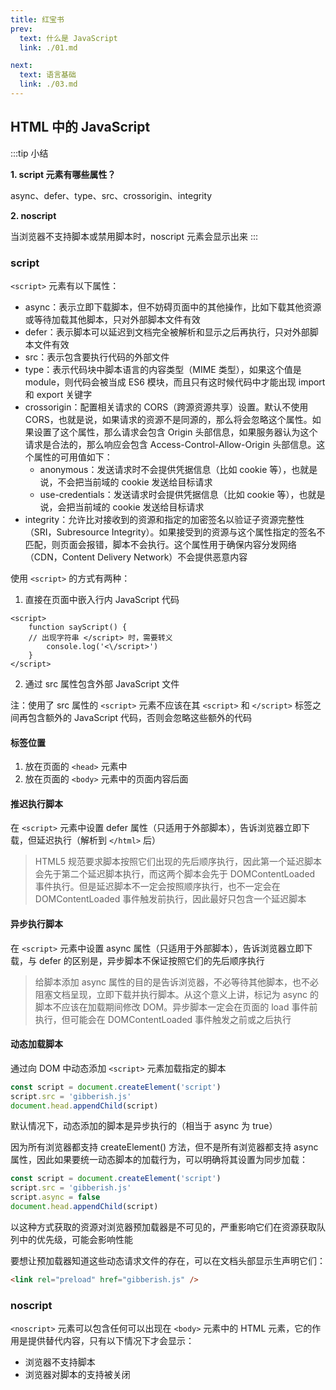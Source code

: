 ```yaml
---
title: 红宝书
prev:
  text: 什么是 JavaScript
  link: ./01.md

next:
  text: 语言基础
  link: ./03.md
---
```


## HTML 中的 JavaScript

:::tip 小结

**1. script 元素有哪些属性？**

async、defer、type、src、crossorigin、integrity

**2. noscript**

当浏览器不支持脚本或禁用脚本时，noscript 元素会显示出来
:::

### script

`<script>` 元素有以下属性：

- async：表示立即下载脚本，但不妨碍页面中的其他操作，比如下载其他资源或等待加载其他脚本，只对外部脚本文件有效
- defer：表示脚本可以延迟到文档完全被解析和显示之后再执行，只对外部脚本文件有效
- src：表示包含要执行代码的外部文件
- type：表示代码块中脚本语言的内容类型（MIME 类型），如果这个值是 module，则代码会被当成 ES6 模块，而且只有这时候代码中才能出现 import 和 export 关键字
- crossorigin：配置相关请求的 CORS（跨源资源共享）设置。默认不使用 CORS，也就是说，如果请求的资源不是同源的，那么将会忽略这个属性。如果设置了这个属性，那么请求会包含 Origin 头部信息，如果服务器认为这个请求是合法的，那么响应会包含 Access-Control-Allow-Origin 头部信息。这个属性的可用值如下：
  - anonymous：发送请求时不会提供凭据信息（比如 cookie 等），也就是说，不会把当前域的 cookie 发送给目标请求
  - use-credentials：发送请求时会提供凭据信息（比如 cookie 等），也就是说，会把当前域的 cookie 发送给目标请求
- integrity：允许比对接收到的资源和指定的加密签名以验证子资源完整性（SRI，Subresource Integrity）。如果接受到的资源与这个属性指定的签名不匹配，则页面会报错，脚本不会执行。这个属性用于确保内容分发网络（CDN，Content Delivery Network）不会提供恶意内容

使用 `<script>` 的方式有两种：

1. 直接在页面中嵌入行内 JavaScript 代码

```html{4}
<script>
	function sayScript() {
    // 出现字符串 </script> 时，需要转义
		console.log('<\/script>')
	}
</script>
```

2. 通过 src 属性包含外部 JavaScript 文件

注：使用了 src 属性的 `<script>` 元素不应该在其 `<script>` 和 `</script>` 标签之间再包含额外的 JavaScript 代码，否则会忽略这些额外的代码

#### 标签位置

1. 放在页面的 `<head>` 元素中
2. 放在页面的 `<body>` 元素中的页面内容后面

#### 推迟执行脚本

在 `<script>` 元素中设置 defer 属性（只适用于外部脚本），告诉浏览器立即下载，但延迟执行（解析到 `</html>` 后）

> HTML5 规范要求脚本按照它们出现的先后顺序执行，因此第一个延迟脚本会先于第二个延迟脚本执行，而这两个脚本会先于 DOMContentLoaded 事件执行。但是延迟脚本不一定会按照顺序执行，也不一定会在 DOMContentLoaded 事件触发前执行，因此最好只包含一个延迟脚本

#### 异步执行脚本

在 `<script>` 元素中设置 async 属性（只适用于外部脚本），告诉浏览器立即下载，与 defer 的区别是，异步脚本不保证按照它们的先后顺序执行

> 给脚本添加 async 属性的目的是告诉浏览器，不必等待其他脚本，也不必阻塞文档呈现，立即下载并执行脚本。从这个意义上讲，标记为 async 的脚本不应该在加载期间修改 DOM。异步脚本一定会在页面的 load 事件前执行，但可能会在 DOMContentLoaded 事件触发之前或之后执行

#### 动态加载脚本

通过向 DOM 中动态添加 `<script>` 元素加载指定的脚本

```js
const script = document.createElement('script')
script.src = 'gibberish.js'
document.head.appendChild(script)
```

默认情况下，动态添加的脚本是异步执行的（相当于 async 为 true）

因为所有浏览器都支持 createElement() 方法，但不是所有浏览器都支持 async 属性，因此如果要统一动态脚本的加载行为，可以明确将其设置为同步加载：

```js
const script = document.createElement('script')
script.src = 'gibberish.js'
script.async = false
document.head.appendChild(script)
```

以这种方式获取的资源对浏览器预加载器是不可见的，严重影响它们在资源获取队列中的优先级，可能会影响性能

要想让预加载器知道这些动态请求文件的存在，可以在文档头部显示生声明它们：

```html
<link rel="preload" href="gibberish.js" />
```

### noscript

`<noscript>` 元素可以包含任何可以出现在 `<body>` 元素中的 HTML 元素，它的作用是提供替代内容，只有以下情况下才会显示：

- 浏览器不支持脚本
- 浏览器对脚本的支持被关闭
